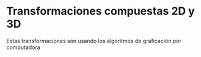 # Transformaciones compuestas 2D y 3D

Estas transformaciones son usando los algoritmos de graficación por computadora